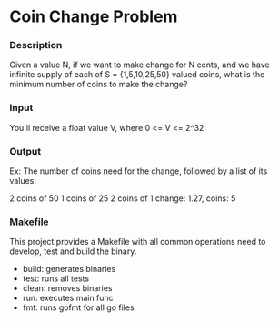# Coin Change Problem

### Description
Given a value N, if we want to make change for N cents, and we have 
infinite supply of each of S = {1,5,10,25,50} valued coins, 
what is the minimum number of coins to make the change?

### Input
You'll receive a float value V, where 0 <= V <= 2^32 

### Output
Ex:  The number of coins need for the change, followed by 
a list of its values:

2 coins of 50
1 coins of 25
2 coins of 1
change: 1.27, coins: 5


### Makefile
This project provides a Makefile with all common operations need to develop, 
test and build the binary.

* build: generates binaries
* test: runs all tests
* clean: removes binaries
* run: executes main func
* fmt: runs gofmt for all go files
